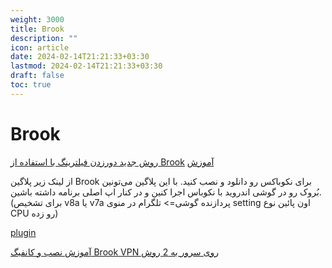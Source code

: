 ```yaml
---
weight: 3000
title: Brook
description: ""
icon: article
date: 2024-02-14T21:21:33+03:30
lastmod: 2024-02-14T21:21:33+03:30
draft: false
toc: true
---
```

# Brook

[روش جدید دورزدن فیلترینگ با استفاده از Brook](https://youtu.be/0YR4ZpnoYUY?si=Xs1BPq98XuNxtiUt) [آموزش](https://twitter.com/kevinzakarian/status/1753403463608730017)

از لینک زیر پلاگین Brook برای نکوباکس رو دانلود و نصب کنید. با این پلاگین می‌تونین بُروک رو در گوشی اندروید با نکوباس اجرا کنین و در کنار اپ اصلی برنامه داشته باشین. (برای تشخیص v8a یا v7a پردازنده گوشی=> تلگرام در منوی setting اون پائین نوع CPU رو زده)

[plugin](https://github.com/MatsuriDayo/plugins/releases/tag/Brook-v20220707-1)

[آموزش نصب و کانفیگ Brook VPN روی سرور به 2 روش](https://www.youtube.com/watch?v=2IiJM6jyAUs)